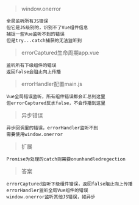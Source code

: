 > window.onerror

```
全局监听所有JS错误
但它是JS级别的，识别不了Vue组件信息
捕捉一些Vue监听不到的错误
但是try...catch捕获的无法监听到
```

> errorCaptured生命周期app.vue

```
监听所有下级组件的错误
返回false会阻止向上传播
```

> errorHandler配置main.js

```
Vue全局错误监听，所有组件错误都会汇总到这里
但errorCaptured反水false，不会传播到这里
```

> 异步错误

```
异步回调里的错误，errorHandler监听不到
需要使用window.onerror
```

> 扩展

```
Promise为处理的catch则需要onunhandledregection
```

> 答案

```
errorCaptured监听下级组件错误，返回false阻止向上传播
errorHandler监听全局Vue组件的错误
window.onerror监听其他JS错误，如异步
```

